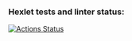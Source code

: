 ### Hexlet tests and linter status:
[![Actions Status](https://github.com/Kolalexx/php-project-57/actions/workflows/hexlet-check.yml/badge.svg)](https://github.com/Kolalexx/php-project-57/actions)